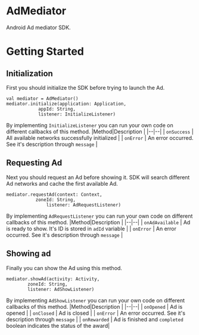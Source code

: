 # AdMediator
Android Ad mediator SDK.
# Getting Started
## Initialization
First you should initialize the SDK before trying to launch the Ad.

    val mediator = AdMediator()
    mediator.initialize(application: Application,
			    appId: String,
			    listener: InitializeListener)
By implementing `InitializeListener` you can run your own code on different callbacks of this method.
|Method|Description  |
|--|--|
| `onSuccess` | All available networks successfully initialized |
| `onError` | An error occurred. See it's description through `message`  |

## Requesting Ad
Next you should request an Ad before showing it. SDK will search different Ad networks and cache the first available Ad.

    mediator.requestAd(context: Context,
    		   zoneId: String,
		           listener: AdRequestListener)
By implementing `AdRequestListener` you can run your own code on different callbacks of this method.
|Method|Description  |
|--|--|
| `onAdAvailable` | Ad is ready to show. It's ID is stored in `adId` variable |
| `onError` | An error occurred. See it's description through `message`  |
## Showing ad
Finally you can show the Ad using this method.

    mediator.showAd(activity: Activity,
			zoneId: String,
			listener: AdShowListener)
By implementing `AdShowListener` you can run your own code on different callbacks of this method.
|Method|Description  |
|--|--|
| `onOpened` | Ad is opened |
| `onClosed` | Ad is closed |
| `onError` | An error occurred. See it's description through `message`  |
| `onRewarded` | Ad is finished and `completed` boolean indicates the status of the award|
